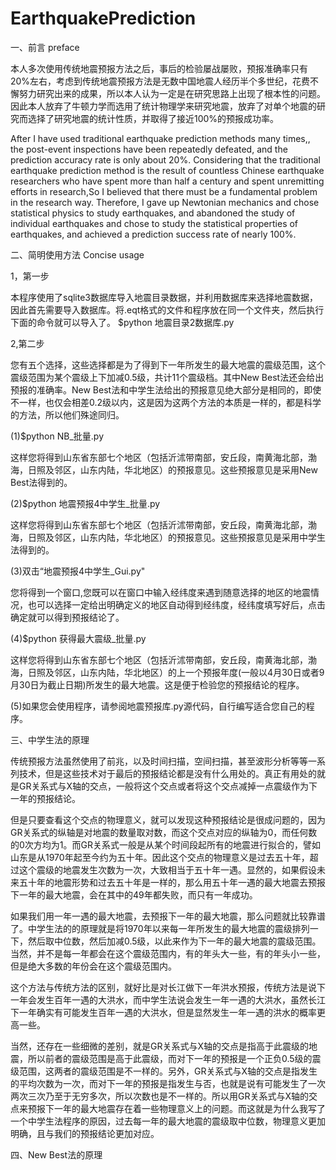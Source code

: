 # EarthquakePrediction
一、前言 preface

本人多次使用传统地震预报方法之后，事后的检验屡战屡败，预报准确率只有20%左右，考虑到传统地震预报方法是无数中国地震人经历半个多世纪，花费不懈努力研究出来的成果，所以本人认为一定是在研究思路上出现了根本性的问题。因此本人放弃了牛顿力学而选用了统计物理学来研究地震，放弃了对单个地震的研究而选择了研究地震的统计性质，并取得了接近100%的预报成功率。

After I have used traditional earthquake prediction methods many times,, the post-event inspections have been repeatedly defeated, and the prediction accuracy rate is only about 20%. Considering that the traditional earthquake prediction method is the result of countless Chinese earthquake researchers who have spent more than half a century and spent unremitting efforts in research,So I believed that there must be a fundamental problem in the research way. Therefore, I gave up Newtonian mechanics and chose statistical physics to study earthquakes, and abandoned the study of individual earthquakes and chose to study the statistical properties of earthquakes, and achieved a prediction success rate of nearly 100%.

二、简明使用方法 Concise usage

1，第一步

本程序使用了sqlite3数据库导入地震目录数据，并利用数据库来选择地震数据，因此首先需要导入数据库。将.eqt格式的文件和程序放在同一个文件夹，然后执行下面的命令就可以导入了。
$python 地震目录2数据库.py

2,第二步

您有五个选择，这些选择都是为了得到下一年所发生的最大地震的震级范围，这个震级范围为某个震级上下加减0.5级，共计11个震级档。其中New Best法还会给出预报的准确率。New Best法和中学生法给出的预报意见绝大部分是相同的，即使不一样，也仅会相差0.2级以内，这是因为这两个方法的本质是一样的，都是科学的方法，所以他们殊途同归。

(1)$python NB_批量.py

这样您将得到山东省东部七个地区（包括沂沭带南部，安丘段，南黄海北部，渤海，日照及邻区，山东内陆，华北地区）的预报意见。这些预报意见是采用New Best法得到的。

(2)$python 地震预报4中学生_批量.py

这样您将得到山东省东部七个地区（包括沂沭带南部，安丘段，南黄海北部，渤海，日照及邻区，山东内陆，华北地区）的预报意见。这些预报意见是采用中学生法得到的。

(3)双击“地震预报4中学生_Gui.py"

您将得到一个窗口,您既可以在窗口中输入经纬度来遇到随意选择的地区的地震情况，也可以选择一定给出明确定义的地区自动得到经纬度，经纬度填写好后，点击确定就可以得到预报结论了。

(4)$python 获得最大震级_批量.py

这样您将得到山东省东部七个地区（包括沂沭带南部，安丘段，南黄海北部，渤海，日照及邻区，山东内陆，华北地区）的上一个预报年度(一般以4月30日或者9月30日为截止日期)所发生的最大地震。这是便于检验您的预报结论的程序。

(5)如果您会使用程序，请参阅地震预报库.py源代码，自行编写适合您自己的程序。

三、中学生法的原理

传统预报方法虽然使用了前兆，以及时间扫描，空间扫描，甚至波形分析等等一系列技术，但是这些技术对于最后的预报结论都是没有什么用处的。真正有用处的就是GR关系式与X轴的交点，一般将这个交点或者将这个交点减掉一点震级作为下一年的预报结论。

但是只要查看这个交点的物理意义，就可以发现这种预报结论是很成问题的，因为GR关系式的纵轴是对地震的数量取对数，而这个交点对应的纵轴为0，而任何数的0次方均为1。而GR关系式一般是从某个时间段起所有的地震进行拟合的，譬如山东是从1970年起至今约为五十年。因此这个交点的物理意义是过去五十年，超过这个震级的地震发生次数为一次，大致相当于五十年一遇。显然的，如果假设未来五十年的地震形势和过去五十年是一样的，那么用五十年一遇的最大地震去预报下一年的最大地震，会在其中的49年都失败，而只有一年成功。

如果我们用一年一遇的最大地震，去预报下一年的最大地震，那么问题就比较靠谱了。中学生法的的原理就是将1970年以来每一年所发生的最大地震的震级排列一下，然后取中位数，然后加减0.5级，以此来作为下一年的最大地震的震级范围。当然，并不是每一年都会在这个震级范围内，有的年头大一些，有的年头小一些，但是绝大多数的年份会在这个震级范围内。

这个方法与传统方法的区别，就好比是对长江做下一年洪水预报，传统方法是说下一年会发生百年一遇的大洪水，而中学生法说会发生一年一遇的大洪水，虽然长江下一年确实有可能发生百年一遇的大洪水，但是显然发生一年一遇的洪水的概率更高一些。

当然，还存在一些细微的差别，就是GR关系式与X轴的交点是指高于此震级的地震，所以前者的震级范围是高于此震级，而对下一年的预报是一个正负0.5级的震级范围，这两者的震级范围是不一样的。另外，GR关系式与X轴的交点是指发生的平均次数为一次，而对下一年的预报是指发生与否，也就是说有可能发生了一次两次三次乃至于无穷多次，所以次数也是不一样的。所以用GR关系式与X轴的交点来预报下一年的最大地震存在着一些物理意义上的问题。而这就是为什么我写了一个中学生法程序的原因，过去每一年的最大地震的震级取中位数，物理意义更加明确，且与我们的预报结论更加对应。

四、New Best法的原理